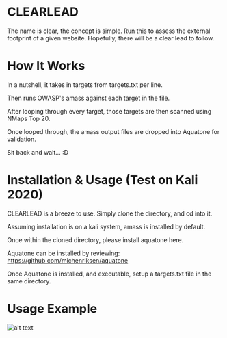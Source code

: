 # CLEARLEAD
The name is clear, the concept is simple. Run this to assess the external footprint of a given
website. Hopefully, there will be a clear lead to follow. 

# How It Works
In a nutshell, it takes in targets from targets.txt per line. 

Then runs OWASP's amass against each target in the file. 

After looping through every target, those targets are then scanned using NMaps Top 20.

Once looped through, the amass output files are dropped into Aquatone for validation. 

Sit back and wait... :D

# Installation & Usage (Test on Kali 2020)
CLEARLEAD is a breeze to use. Simply clone the directory, and cd into it.

Assuming installation is on a kali system, amass is installed by default. 

Once within the cloned directory, please install aquatone here. 

Aquatone can be installed by reviewing: https://github.com/michenriksen/aquatone

Once Aquatone is installed, and executable, setup a targets.txt file in the same directory. 



# Usage Example
![alt text](https://github.com/nins3i/CLEARLEAD/blob/master/cl.png)
